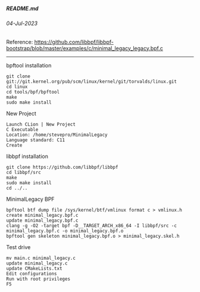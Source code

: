 ##### README.md
###### 04-Jul-2023
Reference: https://github.com/libbpf/libbpf-bootstrap/blob/master/examples/c/minimal_legacy_legacy.bpf.c
<hr />

bpftool installation
```
git clone git://git.kernel.org/pub/scm/linux/kernel/git/torvalds/linux.git
cd linux
cd tools/bpf/bpftool
make
sudo make install
```
New Project
```
Launch CLion | New Project
C Executable
Location: /home/stevepro/MinimalLegacy
Language standard: C11
Create
```
libbpf installation
```
git clone https://github.com/libbpf/libbpf
cd libbpf/src
make
sudo make install
cd ../..
```
MinimalLegacy BPF
```
bpftool btf dump file /sys/kernel/btf/vmlinux format c > vmlinux.h
create minimal_legacy.bpf.c
update minimal_legacy.bpf.c
clang -g -O2 -target bpf -D__TARGET_ARCH_x86_64 -I libbpf/src -c minimal_legacy.bpf.c -o minimal_legacy.bpf.o
bpftool gen skeleton minimal_legacy.bpf.o > minimal_legacy.skel.h
```
Test drive
```
mv main.c minimal_legacy.c
update minimal_legacy.c
update CMakeLists.txt
Edit configurations
Run with root privileges
F5
```
